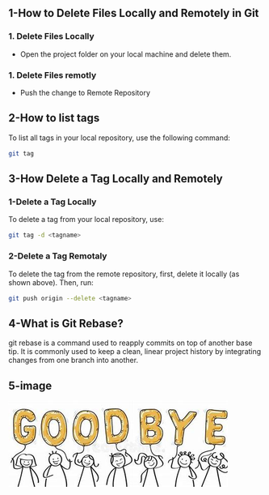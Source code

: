 ## 1-How to Delete Files Locally and Remotely in Git

### 1. Delete Files Locally
- Open the project folder on your local machine and delete them.

### 1. Delete Files remotly
- Push the change to Remote Repository

## 2-How to list tags
To list all tags in your local repository, use the following command:
```bash
git tag
```

## 3-How Delete a Tag Locally and Remotely
### 1-Delete a Tag Locally
To delete a tag from your local repository, use:
```bash
git tag -d <tagname>
```

### 2-Delete a Tag Remotaly
To delete the tag from the remote repository, first, delete it locally (as shown above). Then, run:
```bash
git push origin --delete <tagname>
```

## 4-What is Git Rebase?
git rebase is a command used to reapply commits on top of another base tip. It is commonly used to keep a clean, linear project history by integrating changes from one branch into another.

## 5-image
![Alt text](img/gb.jpg)






